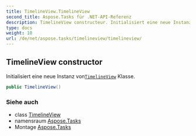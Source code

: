 ```yaml
---
title: TimelineView.TimelineView
second_title: Aspose.Tasks für .NET-API-Referenz
description: TimelineView constructeur. Initialisiert eine neue Instanz vonTimelineView Klasse.
type: docs
weight: 10
url: /de/net/aspose.tasks/timelineview/timelineview/
---
```

## TimelineView constructor

Initialisiert eine neue Instanz von[`TimelineView`](../) Klasse.

```csharp
public TimelineView()
```

### Siehe auch

* class [TimelineView](../)
* namensraum [Aspose.Tasks](../../timelineview/)
* Montage [Aspose.Tasks](../../../)


